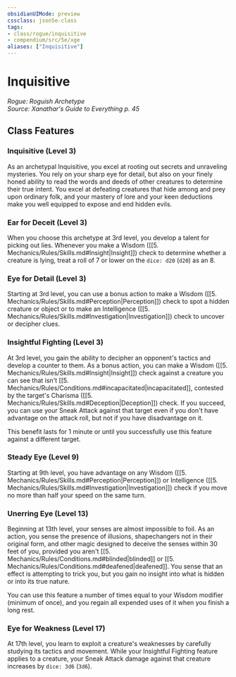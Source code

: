 ```yaml
---
obsidianUIMode: preview
cssclass: json5e-class
tags:
- class/rogue/inquisitive
- compendium/src/5e/xge
aliases: ["Inquisitive"]
---
```

# Inquisitive
*Rogue: Roguish Archetype*  
*Source: Xanathar's Guide to Everything p. 45*  


## Class Features

### Inquisitive (Level 3)

As an archetypal Inquisitive, you excel at rooting out secrets and unraveling mysteries. You rely on your sharp eye for detail, but also on your finely honed ability to read the words and deeds of other creatures to determine their true intent. You excel at defeating creatures that hide among and prey upon ordinary folk, and your mastery of lore and your keen deductions make you well equipped to expose and end hidden evils.

### Ear for Deceit (Level 3)

When you choose this archetype at 3rd level, you develop a talent for picking out lies. Whenever you make a Wisdom ([[5. Mechanics/Rules/Skills.md#Insight|Insight]]) check to determine whether a creature is lying, treat a roll of 7 or lower on the `dice: d20` (`d20`) as an 8.

### Eye for Detail (Level 3)

Starting at 3rd level, you can use a bonus action to make a Wisdom ([[5. Mechanics/Rules/Skills.md#Perception|Perception]]) check to spot a hidden creature or object or to make an Intelligence ([[5. Mechanics/Rules/Skills.md#Investigation|Investigation]]) check to uncover or decipher clues.

### Insightful Fighting (Level 3)

At 3rd level, you gain the ability to decipher an opponent's tactics and develop a counter to them. As a bonus action, you can make a Wisdom ([[5. Mechanics/Rules/Skills.md#Insight|Insight]]) check against a creature you can see that isn't [[5. Mechanics/Rules/Conditions.md#incapacitated|incapacitated]], contested by the target's Charisma ([[5. Mechanics/Rules/Skills.md#Deception|Deception]]) check. If you succeed, you can use your Sneak Attack against that target even if you don't have advantage on the attack roll, but not if you have disadvantage on it.

This benefit lasts for 1 minute or until you successfully use this feature against a different target.

### Steady Eye (Level 9)

Starting at 9th level, you have advantage on any Wisdom ([[5. Mechanics/Rules/Skills.md#Perception|Perception]]) or Intelligence ([[5. Mechanics/Rules/Skills.md#Investigation|Investigation]]) check if you move no more than half your speed on the same turn.

### Unerring Eye (Level 13)

Beginning at 13th level, your senses are almost impossible to foil. As an action, you sense the presence of illusions, shapechangers not in their original form, and other magic designed to deceive the senses within 30 feet of you, provided you aren't [[5. Mechanics/Rules/Conditions.md#blinded|blinded]] or [[5. Mechanics/Rules/Conditions.md#deafened|deafened]]. You sense that an effect is attempting to trick you, but you gain no insight into what is hidden or into its true nature.

You can use this feature a number of times equal to your Wisdom modifier (minimum of once), and you regain all expended uses of it when you finish a long rest.

### Eye for Weakness (Level 17)

At 17th level, you learn to exploit a creature's weaknesses by carefully studying its tactics and movement. While your Insightful Fighting feature applies to a creature, your Sneak Attack damage against that creature increases by `dice: 3d6` (`3d6`).